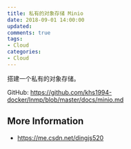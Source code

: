 ```yaml
---
title: 私有的对象存储 Minio
date: 2018-09-01 14:00:00
updated:
comments: true
tags:
- Cloud
categories:
- Cloud
---
```


搭建一个私有的对象存储。

<!--more-->

GitHub: https://github.com/khs1994-docker/lnmp/blob/master/docs/minio.md

## More Information

* https://me.csdn.net/dingjs520
